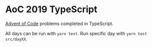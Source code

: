 # AoC 2019 TypeScript

[Advent of Code](https://adventofcode.com/) problems completed in TypeScript.

All days can be run with `yarn test`. Run specific day with `yarn test src/dayXX`.
